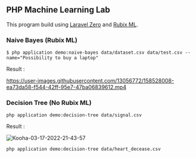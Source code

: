 PHP Machine Learning Lab
-

This program build using [Laravel Zero](https://laravel-zero.com/) and [Rubix ML](https://rubixml.com/).

### Naive Bayes (Rubix ML)
```shell
$ php application demo:naive-bayes data/dataset.csv data/test.csv --name="Possibility to buy a laptop"
```
Result :

https://user-images.githubusercontent.com/13056772/158528008-ea73da58-f544-42ff-95e7-47ba06839612.mp4


### Decision Tree (No Rubix ML)
```shell
php application demo:decision-tree data/signal.csv
```
Result : 

![Kooha-03-17-2022-21-43-57](https://user-images.githubusercontent.com/13056772/158830083-0e6999ea-f166-4a1a-88de-325624c9561a.gif)


```shell
php application demo:decision-tree data/heart_decease.csv
```
